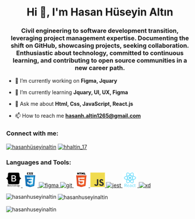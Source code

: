 <h1 align="center">Hi 👋, I'm Hasan Hüseyin Altın</h1>
<h3 align="center">Civil engineering to software development transition, leveraging project management expertise. Documenting the shift on GitHub, showcasing projects, seeking collaboration. Enthusiastic about technology, committed to continuous learning, and contributing to open source communities in a new career path.</h3>

- 🔭 I’m currently working on **Figma, Jquary**

- 🌱 I’m currently learning **Jquary, UI, UX, Figma**

- 💬 Ask me about **Html, Css, JavaScript, React.js**

- 📫 How to reach me **hasanh.altin1265@gmail.com**

<h3 align="left">Connect with me:</h3>
<p align="left">
<a href="https://linkedin.com/in/hasanhüseyinaltin" target="blank"><img align="center" src="https://raw.githubusercontent.com/rahuldkjain/github-profile-readme-generator/master/src/images/icons/Social/linked-in-alt.svg" alt="hasanhüseyinaltin" height="30" width="40" /></a>
<a href="https://instagram.com/hhaltin_17" target="blank"><img align="center" src="https://raw.githubusercontent.com/rahuldkjain/github-profile-readme-generator/master/src/images/icons/Social/instagram.svg" alt="hhaltin_17" height="30" width="40" /></a>
</p>

<h3 align="left">Languages and Tools:</h3>
<p align="left"> <a href="https://getbootstrap.com" target="_blank" rel="noreferrer"> <img src="https://raw.githubusercontent.com/devicons/devicon/master/icons/bootstrap/bootstrap-plain-wordmark.svg" alt="bootstrap" width="40" height="40"/> </a> <a href="https://www.w3schools.com/css/" target="_blank" rel="noreferrer"> <img src="https://raw.githubusercontent.com/devicons/devicon/master/icons/css3/css3-original-wordmark.svg" alt="css3" width="40" height="40"/> </a> <a href="https://www.figma.com/" target="_blank" rel="noreferrer"> <img src="https://www.vectorlogo.zone/logos/figma/figma-icon.svg" alt="figma" width="40" height="40"/> </a> <a href="https://git-scm.com/" target="_blank" rel="noreferrer"> <img src="https://www.vectorlogo.zone/logos/git-scm/git-scm-icon.svg" alt="git" width="40" height="40"/> </a> <a href="https://www.w3.org/html/" target="_blank" rel="noreferrer"> <img src="https://raw.githubusercontent.com/devicons/devicon/master/icons/html5/html5-original-wordmark.svg" alt="html5" width="40" height="40"/> </a> <a href="https://developer.mozilla.org/en-US/docs/Web/JavaScript" target="_blank" rel="noreferrer"> <img src="https://raw.githubusercontent.com/devicons/devicon/master/icons/javascript/javascript-original.svg" alt="javascript" width="40" height="40"/> </a> <a href="https://jestjs.io" target="_blank" rel="noreferrer"> <img src="https://www.vectorlogo.zone/logos/jestjsio/jestjsio-icon.svg" alt="jest" width="40" height="40"/> </a> <a href="https://reactjs.org/" target="_blank" rel="noreferrer"> <img src="https://raw.githubusercontent.com/devicons/devicon/master/icons/react/react-original-wordmark.svg" alt="react" width="40" height="40"/> </a> <a href="https://www.adobe.com/products/xd.html" target="_blank" rel="noreferrer"> <img src="https://cdn.worldvectorlogo.com/logos/adobe-xd.svg" alt="xd" width="40" height="40"/> </a> </p>

<p><img align="left" src="https://github-readme-stats.vercel.app/api/top-langs?username=hasanhuseyinaltin&show_icons=true&locale=en&layout=compact" alt="hasanhuseyinaltin" /></p>

<p>&nbsp;<img align="center" src="https://github-readme-stats.vercel.app/api?username=hasanhuseyinaltin&show_icons=true&locale=en" alt="hasanhuseyinaltin" /></p>

<p><img align="center" src="https://github-readme-streak-stats.herokuapp.com/?user=hasanhuseyinaltin&" alt="hasanhuseyinaltin" /></p>

